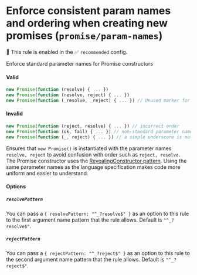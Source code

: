 # Enforce consistent param names and ordering when creating new promises (`promise/param-names`)

💼 This rule is enabled in the ✅ `recommended` config.

<!-- end auto-generated rule header -->

Enforce standard parameter names for Promise constructors

#### Valid

```js
new Promise(function (resolve) { ... })
new Promise(function (resolve, reject) { ... })
new Promise(function (_resolve, _reject) { ... }) // Unused marker for parameters are allowed
```

#### Invalid

```js
new Promise(function (reject, resolve) { ... }) // incorrect order
new Promise(function (ok, fail) { ... }) // non-standard parameter names
new Promise(function (_, reject) { ... }) // a simple underscore is not allowed
```

Ensures that `new Promise()` is instantiated with the parameter names
`resolve, reject` to avoid confusion with order such as `reject, resolve`. The
Promise constructor uses the
[RevealingConstructor pattern](https://blog.domenic.me/the-revealing-constructor-pattern/).
Using the same parameter names as the language specification makes code more
uniform and easier to understand.

#### Options

##### `resolvePattern`

You can pass a `{ resolvePattern: "^_?resolve$" }` as an option to this rule to
the first argument name pattern that the rule allows. Default is
`"^_?resolve$"`.

##### `rejectPattern`

You can pass a `{ rejectPattern: "^_?reject$" }` as an option to this rule to
the second argument name pattern that the rule allows. Default is
`"^_?reject$"`.
